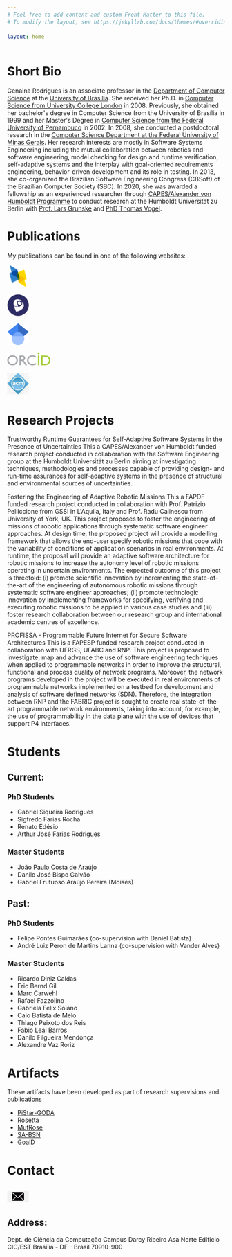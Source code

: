 ```yaml
---
# Feel free to add content and custom Front Matter to this file.
# To modify the layout, see https://jekyllrb.com/docs/themes/#overriding-theme-defaults

layout: home
---
```

# Short Bio
Genaina Rodrigues is an associate professor in the [Department of Computer Science](https://cic.unb.br/) at the [University of Brasília](https://unb.br/). She received her Ph.D. in [Computer Science from University College London](https://www.ucl.ac.uk/computer-science/) in 2008. Previously, she obtained her bachelor's degree in Computer Science from the University of Brasília in 1999 and her Master's Degree in [Computer Science from the Federal University of Pernambuco](https://portal.cin.ufpe.br/) in 2002. In 2008, she conducted a postdoctoral research in the [Computer Science Department at the Federal University of Minas Gerais](https://dcc.ufmg.br/).  Her research interests are mostly in Software Systems Engineering including  the mutual collaboration between robotics and software engineering, model checking for design and runtime verification, self-adaptive systems and the interplay with goal-oriented requirements engineering, behavior-driven development and its role in testing. In 2013, she co-organized the Brazilian Software Engineering Congress (CBSoft) of the Brazilian Computer Society (SBC). In 2020, she was awarded a fellowship as an experienced researcher through [CAPES/Alexander von Humboldt Programme](https://www.humboldt-foundation.de/en/apply/sponsorship-programmes/capes-humboldt-research-fellowship) to conduct research at the Humboldt Universität zu Berlin with [Prof. Lars Grunske](https://www.informatik.hu-berlin.de/de/Members/lars-grunske) and [PhD Thomas Vogel](https://thomas-vogel.github.io/).


# Publications 
My publications can be found in one of the following websites:

[<img src= "assets/dblp.png" width="50"/>](https://dblp.org/pid/34/64.html)

[<img src= "assets/lattes.png" width="50"/>](http://lattes.cnpq.br/2966913210268454)

[<img src= "assets/Gscholar.png" width="50"/>](https://scholar.google.com/citations?user=qCUFz5AAAAAJ)

[<img src= "assets/orcid2.png" width="100"/>](https://orcid.org/0000-0003-1661-8131)

[<img src= "assets/acm.jpeg" width="50"/>](https://dl.acm.org/profile/81100007103)


# Research Projects

Trustworthy Runtime Guarantees for Self-Adaptive Software Systems in the Presence of Uncertainties
This a CAPES/Alexander von Humboldt funded research project conducted in collaboration with the Software Engineering group at the Humboldt Universität zu Berlin aiming at investigating techniques, methodologies and processes capable of providing design- and run-time assurances for self-adaptive systems in the presence of structural and environmental sources of uncertainties.

Fostering the Engineering of Adaptive Robotic Missions
This a FAPDF funded research project conducted in collaboration with Prof. Patrizio Pelliccione from GSSI in L'Aquila, Italy and Prof. Radu Calinescu from University of York, UK. This project proposes to foster the engineering of missions of robotic applications through systematic software engineer approaches. At design time, the proposed project will provide a modelling framework that allows the end-user specify robotic missions that cope with the variability of conditions of application scenarios in real environments. At runtime, the proposal will provide an adaptive software architecture for robotic missions to increase the autonomy level of robotic missions operating in uncertain environments. The expected outcome of this project is threefold: (i) promote scientific innovation by incrementing the state-of-the-art of the engineering of autonomous robotic missions through systematic software engineer approaches; (ii) promote technologic innovation by implementing frameworks for specifying, verifying and executing robotic missions to be applied in various case studies and (iii) foster research collaboration between our research group and international academic centres of excellence.

PROFISSA - Programmable Future Internet for Secure Software Architectures
This is a FAPESP funded research project conducted in collaboration with UFRGS, UFABC and RNP. This project is proposed to investigate, map and advance the use of software engineering techniques when applied to programmable networks in order to improve the structural, functional and process quality of network programs. Moreover, the network programs developed in the project will be executed in real environments of programmable networks implemented on a testbed for development and analysis of software defined networks (SDN). Therefore, the integration between RNP and the FABRIC project is sought to create real state-of-the-art programmable network environments, taking into account, for example, the use of programmability in the data plane with the use of devices that support P4 interfaces.

# Students

## Current: 
### PhD Students
* Gabriel Siqueira Rodrigues
* Sigfredo Farias Rocha
* Renato Edésio
* Arthur José Farias Rodrigues


### Master Students
* João Paulo Costa de Araújo
* Danilo José Bispo Galvão
* Gabriel Frutuoso Araújo Pereira (Moisés) 

## Past:
### PhD Students
* Felipe Pontes Guimarães (co-supervision with Daniel Batista)
* André Luiz Peron de Martins Lanna (co-supervision with Vander Alves)

### Master Students
* Ricardo Diniz Caldas
* Eric Bernd Gil
* Marc Carwehl
* Rafael Fazzolino
* Gabriela Felix Solano
* Caio Batista de Melo
* Thiago Peixoto dos Reis
* Fabio Leal Barros
* Danilo Filgueira Mendonça
* Alexandre Vaz Roriz


# Artifacts

These artifacts have been developed as part of research supervisions and publications  

- [PiStar-GODA](https://github.com/lesunb/pistarGODA-MDP)
- Rosetta
- [MutRose](https://github.com/lesunb/MutRoSe-Repository)
- [SA-BSN](https://github.com/lesunb/bsn)
- [GoalD](https://github.com/lesunb/goald)


# Contact

## [<img src= "assets/email.png" width="50"/>](mailto:genaina@unb.br)

## Address:
Dept. de Ciência da Computação
Campus Darcy Ribeiro
Asa Norte
Edifício CIC/EST
Brasília - DF - Brasil
70910-900
